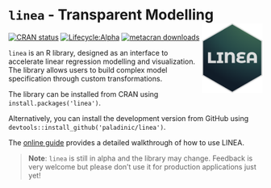 # `linea` - Transparent Modelling <img src="https://raw.githubusercontent.com/paladinic/linea_site/master/img/LOGO_R_pkg.png" align="right" width="120" />

<!-- badges: start -->
[![CRAN status](https://www.r-pkg.org/badges/version/linea)](https://CRAN.R-project.org/package=linea)
[![Lifecycle:Alpha](https://img.shields.io/badge/Lifecycle-Alpha-7e7E00)](https://r-pkg.org/pkg/linea)
[![metacran downloads](https://cranlogs.r-pkg.org/badges/linea)](https://cran.r-project.org/package=linea)
<!-- badges: end -->

`linea` is an R library, designed as an interface to accelerate linear regression modelling and visualization. The library allows users to build complex model specification through custom transformations.

The library can be installed from CRAN using `install.packages('linea')`.

Alternatively, you can install the development version from GitHub using `devtools::install_github('paladinic/linea')`.

The [online guide](https://www.linea-r.org) provides a detailed walkthrough of how to use LINEA.

> **Note**: `linea` is still in alpha and the library may change. Feedback is very welcome but please don’t use it for production applications just yet!
